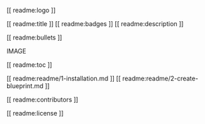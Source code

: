 [[ readme:logo ]]

[[ readme:title ]]
[[ readme:badges ]]
[[ readme:description ]]

[[ readme:bullets ]]

<p>IMAGE</p>

[[ readme:toc ]]

[[ readme:readme/1-installation.md ]]
[[ readme:readme/2-create-blueprint.md ]]

[[ readme:contributors ]]

[[ readme:license ]]